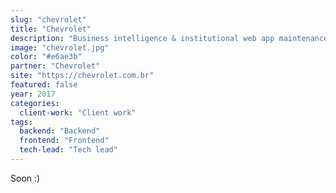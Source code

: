 ```yaml
---
slug: "chevrolet"
title: "Chevrolet"
description: "Business intelligence & institutional web app maintenance"
image: "chevrolet.jpg"
color: "#e6ae3b"
partner: "Chevrolet"
site: "https://chevrolet.com.br"
featured: false
year: 2017
categories:
  client-work: "Client work"
tags:
  backend: "Backend"
  frontend: "Frontend"
  tech-lead: "Tech lead"
---
```

Soon :)
